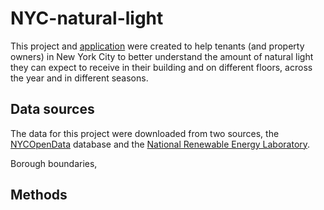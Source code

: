 # NYC-natural-light
 
This project and [application](https://nyc-natural-light.herokuapp.com/) were created to help tenants (and property owners) in New York City to better understand the amount of natural light they can expect to receive in their building and on different floors, across the year and in different seasons. 

## Data sources
The data for this project were downloaded from two sources, the [NYCOpenData](https://opendata.cityofnewyork.us/) database and the [National Renewable Energy Laboratory](https://nsrdb.nrel.gov/).

Borough boundaries, 

## Methods

